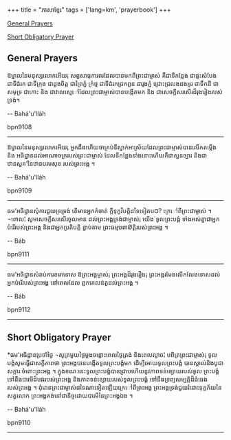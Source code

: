 +++
title = "ភាសាខ្មែរ"
tags = ['lang=km', 'prayerbook']
+++




[General Prayers](#General+Prayers)

[Short Obligatory Prayer](#Short+Obligatory+Prayer)



<a id="General+Prayers"></a> 
## General Prayers

<a id="bpn9108"></a> 
ឱម្នាលនៃមនុស្សលេាកអេីយ¡ សព្វសាធុការពរដែលបានមកពីព្រះជាម្ចាស់ គឺជាទីកន្លែង ជាផ្ទះសំបែង ជាទីជំរក ជាទីក្រុង ជាដួងចិត្ដ ជាព្រៃភ្នំ ក្រំថ្ម ជាទីជំរកជ្រកពួន ជារូងភ្នំ ជ្រេាះជ្រលងដងអូរ ជាទឹកដី ជាសមុទ្រ ជាកេាះ និង ជាវាលស្មេៅដែលព្រះជាម្ចាស់បានបង្កេីតមក និង ជាសេចក្ដីសរសេីរដ៏រុងរៀងរបស់ទ្រង់។

-- Bahá'u'lláh

bpn9108 

----


<a id="bpn9109"></a> 
ឱម្នាលនៃមនុស្សលេាកអេីយ¡ អ្នកដឹងហេីយថាគ្រប់ទីស្នាក់អាស្រ័យដែលព្រះជាម្ចាស់បានលេីកតមេី្កង និង អធិដ្ឋានដល់អាណាចក្ររបស់ព្រះជាម្ចាស់ ដែលទីកន្លែងទាំងនេាះហេីយគឺជាសួនច្បារ និងជាឋានសួគ’នៃឋានបរមសុខ របស់ព្រះអង្គ ។

-- Bahá'u'lláh

bpn9109 

----


<a id="bpn9111"></a> 
ធម’អធិដ្ឋានសុំការជួយទ្រទ្រង់ តេីមានអ្នកកំចាត់ ក្ដីទុក្ខវិបត្ដិដទៃទៀតប¤? ក្រេៅពីព្រះជាម្ចាស់ ។ ¬ពេាល¦ សូមសេចក្ដីសរសេីរចូលមាន ដល់ព្រះអង្គទ្រង់ជាម្ចាស់¡ យេីង´ទូលព្រះបង្គំ ទាំងអស់គ្នាជាអ្នកបំរេីរបស់ព្រះអង្គ និងជាអ្នកប្រតិបត្ដិ ខ្ជាប់តាម ព្រះធម្មបពាØត្ដិរបស់ព្រះអង្គ ។

-- Báb

bpn9111 

----


<a id="bpn9112"></a> 
ធម’អធិដ្ឋានសំរាប់ការខមាទេាស ឱព្រះអង្គម្ចាស់¡ ព្រះអង្គដ៏រុងរឿង¡ ព្រះអង្គរមែងលេីកលែងទេាសដល់អ្នកបំរេីរបស់ព្រះអង្គ នៅពេលដែល ពួកគេលន់តួដល់ព្រះអង្គ ។

-- Báb

bpn9112 

----



<a id="Short+Obligatory+Prayer"></a> 
## Short Obligatory Prayer

<a id="bpn9110"></a> 
*ធម’អធិដ្ឋានប្រចាំថ្ងៃ ¬សូត្រមួយថ្ងៃម្ដងចន្លេាះពេលថ្ងៃត្រង់ និងពេលល្ងាច¦ បពិត្រព្រះជាម្ចាស់¡ ទូលបង្គំសូមធ្វេីជាសក្ខីភាពថា ព្រះអង្គបានបង្កេីតទូលព្រះបង្គំមក ដេីម្បីអេាយទូលព្រះបង្គំ បានស្គាល់និងបូជាសក្ការៈចំពេាះព្រះអង្គ ។ ក្នុងខណៈនេះទូលព្រះបង្គំបានជ្រាបហេីយនូវភាពទន់ខ្សេាយរបស់ទូល ព្រះបង្គំ ទៅនឹងបារមីដ៏បវររបស់ព្រះអង្គ និងភាពទន់ខ្សេាយរបស់ទូលព្រះបង្គំ ទៅនឹងទ្រព្យសម្បត្ដិដ៏ធំធេង របស់ព្រអង្គ ។ ពុំមានព្រះជាម្ចាស់ដទៃណាទៀតឡេីយក្រេៅពីព្រះអង្គ ព្រះអង្គទ្រង់ជួយរំដេាះទុក្ខភ័យនៃសត្វលេាក ព្រះអង្គគង់នៅជានិច្ចដេាយបារមីនៃព្រះអង្គឯង ។

-- Bahá'u'lláh

bpn9110 

----




